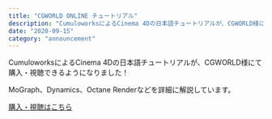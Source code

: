 ```yaml
---
title: "CGWORLD ONLINE チュートリアル"
description: "CumuloworksによるCinema 4Dの日本語チュートリアルが、CGWORLD様にて購入・視聴できるようになりました！"
date: "2020-09-15"
category: "announcement"
---
```


CumuloworksによるCinema 4Dの日本語チュートリアルが、CGWORLD様にて購入・視聴できるようになりました！

MoGraph、Dynamics、Octane Renderなどを詳細に解説しています。

[購入・視聴はこちら](https://tutorials.cgworld.jp/set/758)
